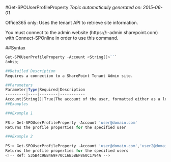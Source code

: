 #Get-SPOUserProfileProperty
*Topic automatically generated on: 2015-06-01*

Office365 only: Uses the tenant API to retrieve site information.

You must connect to the admin website (https://:<tenant>-admin.sharepoint.com) with Connect-SPOnline in order to use this command. 

##Syntax
```powershell
Get-SPOUserProfileProperty -Account <String[]>```
&nbsp;

##Detailed Description
Requires a connection to a SharePoint Tenant Admin site.

##Parameters
Parameter|Type|Required|Description
---------|----|--------|-----------
Account|String[]|True|The account of the user, formatted either as a login name, or as a claims identity, e.g. i:0#.f|membership|user@domain.com
##Examples

###Example 1
    
PS:> Get-SPOUserProfileProperty -Account 'user@domain.com'
Returns the profile properties for the specified user

###Example 2
    
PS:> Get-SPOUserProfileProperty -Account 'user@domain.com','user2@domain.com'
Returns the profile properties for the specified users
<!-- Ref: 535B4C9EB469F70C16B5BEF860C1794A -->